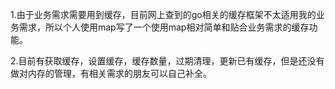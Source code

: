 1.由于业务需求需要用到缓存，目前网上查到的go相关的缓存框架不太适用我的业务需求，所以个人使用map写了一个使用map相对简单和贴合业务需求的缓存功能。

2.目前有获取缓存，设置缓存，缓存数量，过期清理，更新已有缓存，但是还没有做对内存的管理，有相关需求的朋友可以自己补全。
